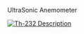 <!DOCTYPE html>
<html lang="en" data-color-mode="auto" data-light-theme="light" data-dark-theme="dark">
  <head>
    <meta charset="utf-8">
  </head>
    <body class="logged-in env-production page-responsive page-blob" style="word-wrap: break-word;">
      <p> UltraSonic Anemometer</p>
      <a href="https://github.com/Maniak003/Anemometer/wiki/Description" rel="nofollow">
        <img src="https://github.com/Maniak003/Anemometer/blob/main/picture/Screenshot_20210717-224149.png" alt="Th-232" style="max-width: 100%;">
      </a>
      <a href="https://github.com/Maniak003/Anemometer/wiki/Description" rel="nofollow">Description</a>
    </body>
</html>
